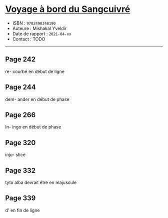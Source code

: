 # [Voyage à bord du Sangcuivré](https://www.goodreads.com/book/show/57116662-voyage-bord-du-sangcuivr)
- ISBN : `9782490348190`
- Auteure : Mishakal Yveldir
- Date de rapport : `2021-04-xx`
- Contact : TODO

---

## Page 242

re- courbé en début de ligne

## Page 244

dem- ander en début de phase

## Page 266

In- ingo en début de phase

## Page 320

inju- stice

## Page 332

tyto alba devrait être en majuscule

## Page 339

d' en fin de ligne